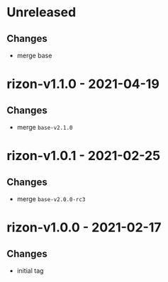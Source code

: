 # Unreleased

## Changes
- merge base

# rizon-v1.1.0 - 2021-04-19

## Changes
- merge `base-v2.1.0`

# rizon-v1.0.1 - 2021-02-25

## Changes
- merge `base-v2.0.0-rc3`

# rizon-v1.0.0 - 2021-02-17

## Changes
- initial tag
